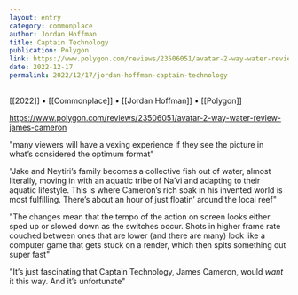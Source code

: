 ```yaml
---
layout: entry
category: commonplace
author: Jordan Hoffman
title: Captain Technology
publication: Polygon
link: https://www.polygon.com/reviews/23506051/avatar-2-way-water-review-james-cameron
date: 2022-12-17
permalink: 2022/12/17/jordan-hoffman-captain-technology
---
```


[[2022]] • [[Commonplace]] • [[Jordan Hoffman]] • [[Polygon]]

https://www.polygon.com/reviews/23506051/avatar-2-way-water-review-james-cameron

"many viewers will have a vexing experience if they see the picture in what’s considered the optimum format"

"Jake and Neytiri’s family becomes a collective fish out of water, almost literally, moving in with an aquatic tribe of Na’vi and adapting to their aquatic lifestyle. This is where Cameron’s rich soak in his invented world is most fulfilling. There’s about an hour of just floatin’ around the local reef"

"The changes mean that the tempo of the action on screen looks either sped up or slowed down as the switches occur. Shots in higher frame rate couched between ones that are lower (and there are many) look like a computer game that gets stuck on a render, which then spits something out super fast"

"It’s just fascinating that Captain Technology, James Cameron, would *want* it this way. And it’s unfortunate"
